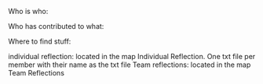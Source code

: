 Who is who:

Who has contributed to what:

Where to find stuff:

individual reflection: located in the map Individual Reflection. One txt file per member with their name as the txt file
Team reflections: located in the map Team Reflections
